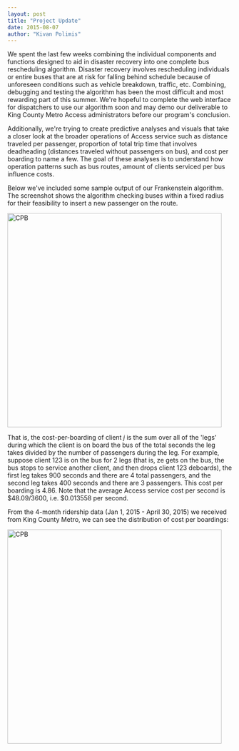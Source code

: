 ```yaml
---
layout: post
title: "Project Update"
date: 2015-08-07
author: "Kivan Polimis"
---
```


We spent the last few weeks combining the individual components and functions designed to aid in disaster recovery into one complete bus rescheduling algorithm. Disaster recovery involves rescheduling individuals or entire buses that are at risk for falling behind schedule because of unforeseen conditions such as vehicle breakdown, traffic, etc. Combining, debugging and testing the algorithm has been the most difficult and most rewarding part of this summer. We're hopeful to complete the web interface for dispatchers to use our algorithm soon and may demo our deliverable to King County Metro Access administrators before our program's conclusion.

Additionally, we're trying to create predictive analyses and visuals that take a closer look at the broader operations of Access service such as distance traveled per passenger, proportion of total trip time that involves deadheading (distances traveled without passengers on bus), and cost per boarding to name a few. The goal of these analyses is to understand how operation patterns such as bus routes, amount of clients serviced per bus influence costs. 

<!--more-->

Below we've included some sample output of our Frankenstein algorithm. The screenshot shows the algorithm checking buses within a fixed radius for their feasibility to insert a new passenger on the route. 
  
<img src="/blog/images/CPB_expression.png" alt = "CPB" style="width:480px;">

That is, the cost-per-boarding of client *j* is the sum over all of the 'legs' during which the client is on board the bus of the total seconds the leg takes divided by the number of passengers during the leg. For example, suppose client 123 is on the bus for 2 legs (that is, ze gets on the bus, the bus stops to service another client, and then drops client 123 deboards), the first leg takes 900 seconds and there are 4 total passengers, and the second leg takes 400 seconds and there are 3 passengers. This cost per boarding is $4.86$. Note that the average Access service cost per second is $48.09/3600, i.e. $0.013558 per second.

From the 4-month ridership data (Jan 1, 2015 - April 30, 2015) we received from King County Metro, we can see the distribution of cost per boardings:

<img src="/blog/images/CPB_hist.png" alt = "CPB" style="width:480px;">
 
 
